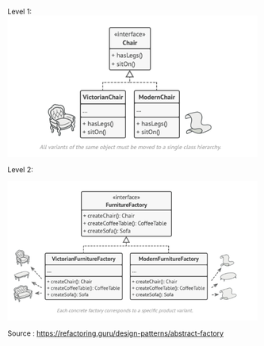 Level 1: 
![img.png](Images/Level1.png)

Level 2:

![img.png](Images/Level2.png)

Source : https://refactoring.guru/design-patterns/abstract-factory
